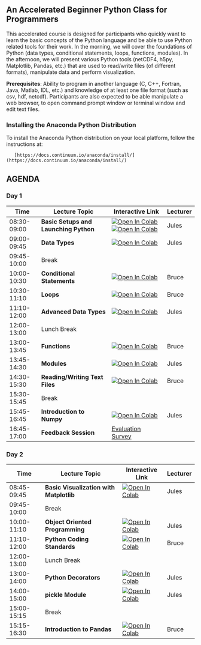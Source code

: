 ## An Accelerated Beginner Python Class for Programmers

This accelerated course is designed for participants who quickly want to learn the basic concepts of the Python language and be able to use Python related tools for their work. In the morning, we will cover the foundations of Python (data types, conditional statements, loops, functions, modules). In the afternoon, we will present various Python tools (netCDF4, h5py, Matplotlib, Pandas, etc.) that are used to read/write files (of different formats), manipulate data and perform visualization.

**Prerequisites**: Ability to program in another language (C, C++, Fortran, Java, Matlab, IDL, etc.) and knowledge of at least one file format (such as csv, hdf, netcdf). Participants are also expected to be able manipulate a web browser, to open command prompt window or terminal window and edit text files.


### Installing the Anaconda Python Distribution

To install the Anaconda Python distribution on your local platform, follow the instructions at:

       [https://docs.continuum.io/anaconda/install/](https://docs.continuum.io/anaconda/install/)


## AGENDA

### Day 1

| Time | Lecture Topic | Interactive Link | Lecturer |
|------|---------------|------------------|----------|
| 08:30-09:00 | **Basic Setups and Launching Python** | [![Open In Colab](https://colab.research.google.com/assets/colab-badge.svg)](https://colab.research.google.com/github/astg606/py_materials/blob/master/welcome/welcome.ipynb) [![Open In Colab](https://colab.research.google.com/assets/colab-badge.svg)](https://colab.research.google.com/github/astg606/py_materials/blob/master/welcome/running_python.ipynb) | Jules |
| 09:00-09:45 | **Data Types**  | [![Open In Colab](https://colab.research.google.com/assets/colab-badge.svg)](https://colab.research.google.com/github/astg606/py_materials/blob/master/data_types/python_data_types.ipynb) | Jules |
| 09:45-10:00 | Break |  |  |
| 10:00-10:30 | **Conditional Statements**  | [![Open In Colab](https://colab.research.google.com/assets/colab-badge.svg)](https://colab.research.google.com/github/astg606/py_materials/blob/master/conditional_logic/introduction_conditionals.ipynb) | Bruce |
| 10:30-11:10 | **Loops** | [![Open In Colab](https://colab.research.google.com/assets/colab-badge.svg)](https://colab.research.google.com/github/astg606/py_materials/blob/master/loops/introduction_loops.ipynb) | Bruce |
| 11:10-12:00 | **Advanced Data Types** | [![Open In Colab](https://colab.research.google.com/assets/colab-badge.svg)](https://colab.research.google.com/github/astg606/py_materials/blob/master/data_types/python_data_structures.ipynb) | Jules |
| 12:00-13:00 | Lunch Break |  |  |
| 13:00-13:45 | **Functions** | [![Open In Colab](https://colab.research.google.com/assets/colab-badge.svg)](https://colab.research.google.com/github/astg606/py_materials/blob/master/functions_modules/introduction_functions.ipynb) | Bruce |
| 13:45-14:30 | **Modules** | [![Open In Colab](https://colab.research.google.com/assets/colab-badge.svg)](https://colab.research.google.com/github/astg606/py_materials/blob/master/functions_modules/introduction_modules.ipynb) | Jules |
| 14:30-15:30 | **Reading/Writing Text Files** | [![Open In Colab](https://colab.research.google.com/assets/colab-badge.svg)](https://colab.research.google.com/github/astg606/py_materials/blob/master/input_output/introduction_io_text_files.ipynb) | Bruce |
| 15:30-15:45 | Break |  |  |
| 15:45-16:45 | **Introduction to Numpy** | [![Open In Colab](https://colab.research.google.com/assets/colab-badge.svg)](https://colab.research.google.com/github/astg606/py_materials/blob/master/numpy/introduction_numpy.ipynb) | Jules |
| 16:45-17:00 | **Feedback Session** |  <a href="https://www.surveymonkey.com/r/PWQVXH5"> Evaluation Survey </a> | |

### Day 2

| Time | Lecture Topic | Interactive Link | Lecturer |
|------|---------------|------------------|----------|
| 08:45-09:45 | **Basic Visualization with Matplotlib** | [![Open In Colab](https://colab.research.google.com/assets/colab-badge.svg)](https://colab.research.google.com/github/astg606/py_materials/blob/master/visualization/introduction_matplotlib.ipynb) | Jules |
| 09:45-10:00 | Break |  |  |
| 10:00-11:10 | **Object Oriented Programming** | [![Open In Colab](https://colab.research.google.com/assets/colab-badge.svg)](https://colab.research.google.com/github/astg606/py_materials/blob/master/object_oriented_programming/introduction_oop.ipynb) | Jules |
| 11:10-12:00 | **Python Coding Standards** | [![Open In Colab](https://colab.research.google.com/assets/colab-badge.svg)](https://colab.research.google.com/github/astg606/py_materials/blob/master/coding_standards/introduction_coding_standards.ipynb) | Bruce |
| 12:00-13:00 | Lunch Break |  |  |
| 13:00-14:00 | **Python Decorators** | [![Open In Colab](https://colab.research.google.com/assets/colab-badge.svg)](https://colab.research.google.com/github/astg606/py_materials/blob/master/decorators/introduction_decorators.ipynb) | Jules |
| 14:00-15:00 | **pickle Module** | [![Open In Colab](https://colab.research.google.com/assets/colab-badge.svg)](https://colab.research.google.com/github/astg606/py_materials/blob/master/useful_modules/introduction_pickle.ipynb) | Jules |
| 15:00-15:15 | Break |  |  |
| 15:15-16:30 | **Introduction to Pandas** | [![Open In Colab](https://colab.research.google.com/assets/colab-badge.svg)](https://colab.research.google.com/github/astg606/py_materials/blob/master/pandas/introduction_pandas.ipynb) | Bruce |



<!---
| 17:15-17:30 | **Feedback Session** |  |  |
| 17:15-17:30 | **Feedback Session** |  <a href="https://www.surveymonkey.com/r/PWQVXH5"> Evaluation Survey </a> | |
--->
